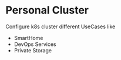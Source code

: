 # Personal Cluster

Configure k8s cluster different UseCases like

* SmartHome
* DevOps Services
* Private Storage 

